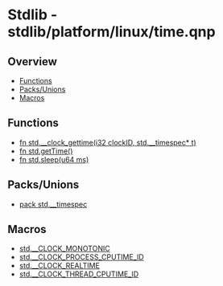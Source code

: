 
# Stdlib - stdlib/platform/linux/time.qnp

## Overview
 - [Functions](#functions)
 - [Packs/Unions](#packs-unions)
 - [Macros](#macros)


## Functions
 - [fn<i32> std.__clock_gettime(i32 clockID, std.__timespec* t)]()
 - [fn<u64> std.getTime()]()
 - [fn<i32> std.sleep(u64 ms)]()

## Packs/Unions
 - [pack std.__timespec]()

## Macros
 - [std.__CLOCK_MONOTONIC]()
 - [std.__CLOCK_PROCESS_CPUTIME_ID]()
 - [std.__CLOCK_REALTIME]()
 - [std.__CLOCK_THREAD_CPUTIME_ID]()

